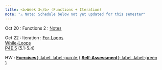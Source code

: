 ```yaml
---
title: <b>Week 3</b> (Functions + Iteration)
note: "⚠️ Note: Schedule below not yet updated for this semester"
---
```


Oct 20
: Functions 2
  : [Notes](/11102-f25/lessons/functions2)

Oct 22
: Iteration
  : [For-Loops](/11102-f25/lessons/for-loops)<br>
    [While-Loops](/11102-f25/lessons/while-loops)<br>
    [P4E.5](https://do1.dr-chuck.com/pythonlearn/EN_us/pythonlearn.pdf#page=69.16) (5.1-5.4)

HW
: [**Exercises**{:.label .label-purple }](#) [**Self-Assessment**{:.label .label-green }](#)